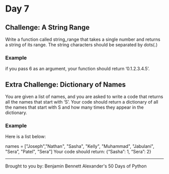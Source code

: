 # Day 7
## Challenge: A String Range
Write a function called string_range that takes a single number and returns a string of its range. The string characters should be separated by dots(.) 

### Example

if you pass 6 as an argument, your function should return ‘0.1.2.3.4.5’.

## Extra Challenge: Dictionary of Names
You are given a list of names, and you are asked to write a code that returns all the names that start with ‘S’. Your code should return a dictionary of all the names that start with S and how many times they appear in the dictionary. 

### Example

Here is a list below:

names = ["Joseph","Nathan", "Sasha", "Kelly",
"Muhammad", "Jabulani", "Sera”, "Patel", "Sera”]
Your code should return: {“Sasha”: 1, “Sera”: 2}

---
Brought to you by: Benjamin Bennett Alexander's 50 Days of Python